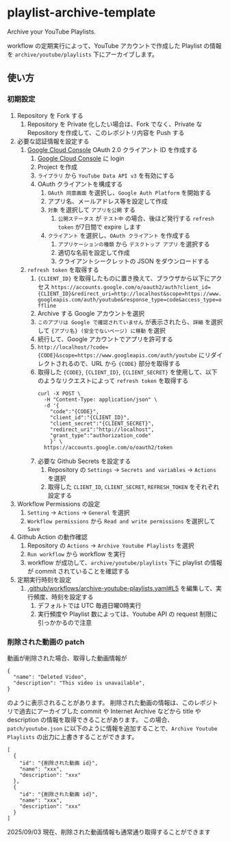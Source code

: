 # playlist-archive-template
Archive your YouTube Playlists.

workflow の定期実行によって、YouTube アカウントで作成した Playlist の情報を `archive/youtube/playlists` 下にアーカイブします。

## 使い方

### 初期設定


1. Repository を Fork する
    1. Repository を Private 化したい場合は、Fork でなく、Private な Repository を作成して、このレポジトリ内容を Push する
1. 必要な認証情報を設定する
    1. [Google Cloud Console](https://console.cloud.google.com/) OAuth 2.0 クライアント ID を作成する
        1. [Google Cloud Console](https://console.cloud.google.com/) に login
        1. Project を作成
        1. `ライブラリ` から `YouTube Data API v3` を有効にする
        1. OAuth クライアントを構成する
            1. `OAuth 同意画面` を選択し、`Google Auth Platform` を開始する
            1. アプリ名、メールアドレス等を設定して作成
            1. `対象` を選択して `アプリを公開` する
                1. `公開ステータス` が `テスト中` の場合、後ほど発行する `refresh token` が7日間で expire します
            1. `クライアント` を選択し、`OAuth クライアント` を作成する
                1. `アプリケーションの種類` から `デスクトップ アプリ` を選択する
                1. 適切な名前を設定して作成
                1. クライアントシークレットの JSON をダウンロードする
    1. `refresh token` を取得する
        1. `{CLIENT_ID}` を取得したものに置き換えて、ブラウザから以下にアクセス
            `https://accounts.google.com/o/oauth2/auth?client_id={CLIENT_ID}&redirect_uri=http://localhost&scope=https://www.googleapis.com/auth/youtube&response_type=code&access_type=offline`
        1. Archive する Google アカウントを選択
        1. `このアプリは Google で確認されていません` が表示されたら、`詳細` を選択して `{アプリ名} (安全でないページ) に移動` を選択
        1. 続行して、Google アカウントでアプリを許可する
        1. `http://localhost/?code={CODE}&scope=https://www.googleapis.com/auth/youtube` にリダイレクトされるので、URL から `{CODE}` 部分を取得する
        1. 取得した `{CODE}`, `{CLIENT_ID}`, `{CLIENT_SECRET}` を使用して、以下のようなリクエストによって `refresh token` を取得する
            ```
            curl -X POST \
              -H "Content-Type: application/json" \
              -d '{
                "code":"{CODE}",
                "client_id":"{CLIENT_ID}",
                "client_secret":"{CLIENT_SECRET}",
                "redirect_uri":"http://localhost",
                "grant_type":"authorization_code"
                }' \
              https://accounts.google.com/o/oauth2/token
            ```
        1. 必要な Github Secrets を設定する
            1. Repository の `Settings` -> `Secrets and variables` -> `Actions` を選択
            1. 取得した `CLIENT_ID`, `CLIENT_SECRET`, `REFRESH_TOKEN` をそれぞれ設定する
1. Workflow Permissions の設定
    1. `Setting` -> `Actions` -> `General` を選択
    1. `Workflow permissions` から `Read and write permissions` を選択して `Save`
1. Github Action の動作確認
    1. Repository の `Actions` -> `Archive Youtube Playlists` を選択
    1. `Run workflow` から workflow を実行
    1. workflow が成功して、`archive/youtube/playlists` 下に playlist の情報が commit されていることを確認する
1. 定期実行時刻を設定
    1. [.github/workflows/archive-youtube-playlists.yaml#L5](https://github.com/kyamotsu/playlist-archive/blob/main/.github/workflows/archive-youtube-playlists.yaml#L5) を編集して、実行頻度、時刻を設定する
        1. デフォルトでは UTC 毎週日曜0時実行
        1. 実行頻度や Playlist 数によっては、Youtube API の request 制限に引っかかるので注意

### 削除された動画の patch
動画が削除された場合、取得した動画情報が
```
{
  "name": "Deleted Video",
  "description": "This video is unavailable",
}
``` 
のように表示されることがあります。
削除された動画の情報は、このレポジトリで過去にアーカイブした commit や Internet Archive などから title や description の情報を取得できることがあります。
この場合、`patch/youtube.json` に以下のように情報を追加することで、`Archive Youtube Playlists` の出力に上書きすることができます。
```
[
  {
    "id": "{削除された動画 id}",
    "name": "xxx",
    "description": "xxx"
  },
  {
    "id": "{削除された動画 id}",
    "name": "xxx",
    "description": "xxx"
  }
]
```
2025/09/03 現在、削除された動画情報も通常通り取得することができます
